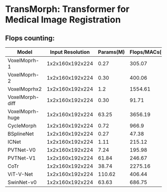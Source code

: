 # TransMorph: Transformer for Medical Image Registration


## Flops counting:
Model           | Input Resolution | Params(M) | Flops/MACs(G)|
---             |---               |---        |---           |
VoxelMoprh-1    |1x2x160x192x224   | 0.27      |305.07        |
VoxelMoprh-2    |1x2x160x192x224   | 0.30      |400.06        |
VoxelMoprhx2    |1x2x160x192x224   | 1.2       |1554.61       |
VoxelMorph-diff |1x2x160x192x224   | 0.30      |91.71         |
VoxelMoprh-huge |1x2x160x192x224   | 63.25     |3656.19       |
CycleMorph      |1x2x160x192x224   | 0.72      |966.9         |
BSplineNet      |1x2x160x192x224   | 0.27      |47.38         |
ICNet           |1x2x160x192x224   | 1.11      |215.12        |
PVTNet-V0       |1x2x160x192x224   | 7.24      |195.98        |
PVTNet-V1       |1x2x160x192x224   | 61.84     |246.67        |
CoTr            |1x2x160x192x224   | 38.74     |2275.16       |
ViT-V-Net       |1x2x160x192x224   | 110.62    |406.44        |
SwinNet-v0      |1x2x160x192x224   | 63.63     |686.75        |
